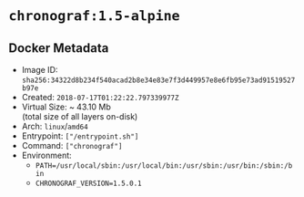 # `chronograf:1.5-alpine`

## Docker Metadata

- Image ID: `sha256:34322d8b234f540acad2b8e34e83e7f3d449957e8e6fb95e73ad91519527b97e`
- Created: `2018-07-17T01:22:22.797339977Z`
- Virtual Size: ~ 43.10 Mb  
  (total size of all layers on-disk)
- Arch: `linux`/`amd64`
- Entrypoint: `["/entrypoint.sh"]`
- Command: `["chronograf"]`
- Environment:
  - `PATH=/usr/local/sbin:/usr/local/bin:/usr/sbin:/usr/bin:/sbin:/bin`
  - `CHRONOGRAF_VERSION=1.5.0.1`
